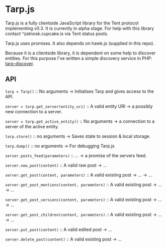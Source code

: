 Tarp.js
======
Tarp.js is a fully clientside JavaScript library for the Tent protocol implementing v0.3. It is currently in alpha stage. For help with this library contact ^zatnosk.cupcake.is via Tent status posts.

Tarp.js uses promises. It also depends on hawk.js (supplied in this repo).

Because it is a clientside library, it is dependent on some help to discover entities. For this purpose I've written a simple discovery service in PHP: [tarp-discover](https://github.com/Zatnosk/tarp-discover).

API
---
`tarp = Tarp()` :: No arguments -> Initialises Tarp and gives access to the API.

`server = tarp.get_server(entity_uri)` :: A valid entity URI -> a possibly new connection to a server.

`server = tarp.get_active_entity()` :: No arguments -> a connection to a server of the active entity.

`tarp.store()` :: no arguments -> Saves state to session & local storage.

`tarp.dump()` :: no arguments -> For debugging Tarp.js

`server.posts_feed(parameters)` :: ... -> a promise of the servers feed.

`server.new_post(content)` :: A valid raw post -> ...

`server.get_post(content, parameters)` :: A valid existing post -> ... -> ...

`server.get_post_mentions(content, parameters)` :: A valid existing post -> ... -> ...

`server.get_post_versions(content, parameters)` :: A valid existing post -> ... -> ...

`server.get_post_children(content, parameters)` :: A valid existing post -> ... -> ...

`server.put_post(content)` :: A valid edited post -> ...

`server.delete_post(content)` :: A valid existing post -> ...
